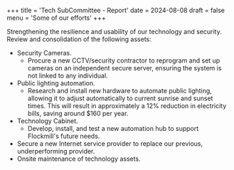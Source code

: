 +++
title = 'Tech SubCommittee - Report'
date = 2024-08-08
draft = false
menu = 'Some of our efforts'
+++

Strengthening the resilience and usability of our technology and security.
Review and consolidation of the following assets:

- Security Cameras.
  - Procure a new CCTV/security contractor to reprogram and set up cameras on an
    independent secure server, ensuring the system is not linked to any individual.
- Public lighting automation.
  - Research and install new hardware to automate public lighting, allowing it to adjust
    automatically to current sunrise and sunset times. This will result in approximately a 12%
    reduction in electricity bills, saving around $160 per year.
- Technology Cabinet.
  - Develop, install, and test a new automation hub to support Flockmill's future needs.
- Secure a new Internet service provider to replace our previous, underperforming provider.
- Onsite maintenance of technology assets.
